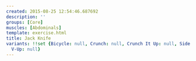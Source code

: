 ```yaml
---
created: 2015-08-25 12:54:46.687692
description: ''
groups: [Core]
muscles: [Abdominals]
template: exercise.html
title: Jack Knife
variants: !!set {Bicycle: null, Crunch: null, Crunch It Up: null, Side V-Up: null,
  V-Up: null}
---
```

